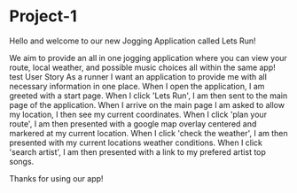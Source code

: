 # Project-1
Hello and welcome to our new Jogging Application called Lets Run!

We aim to provide an all in one jogging application where you can view your route, local weather, and possible music choices all within the same app!
test
User Story
As a runner I want an application to provide me with all necessary information in one place.
When I open the application, 
I am greeted with a start page.
When I click 'Lets Run', 
I am then sent to the main page of the application.
When I arrive on the main page I am asked to allow my location,
I then see my current coordinates.
When I click 'plan your route',
I am then presented with a google map overlay centered and markered at my current location.
When I click 'check the weather',
I am then presented with my current locations weather conditions.
When I click 'search artist',
I am then presented with a link to my prefered artist top songs.

Thanks for using our app!
